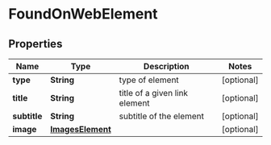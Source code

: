 

# FoundOnWebElement


## Properties

| Name | Type | Description | Notes |
|------------ | ------------- | ------------- | -------------|
|**type** | **String** | type of element |  [optional] |
|**title** | **String** | title of a given link element |  [optional] |
|**subtitle** | **String** | subtitle of the element |  [optional] |
|**image** | [**ImagesElement**](ImagesElement.md) |  |  [optional] |



